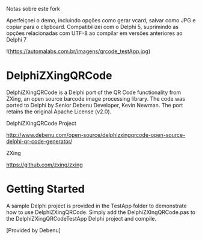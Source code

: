 Notas sobre este fork

Aperfeiçoei o demo, incluindo opções como gerar vcard, salvar como JPG e copiar para o clipboard.
Compatibilizei com o Delphi 5, suprimindo as opções relacionadas com UTF-8 ao compilar em versões anteriores ao Delphi 7

!(https://automalabs.com.br/imagens/qrcode_testApp.jpg)

DelphiZXingQRCode
=================

DelphiZXingQRCode is a Delphi port of the QR Code functionality from ZXing, an open source 
barcode image processing library. The code was ported to Delphi by Senior Debenu Developer, 
Kevin Newman. The port retains the original Apache License (v2.0).

DelphiZXingQRCode Project

http://www.debenu.com/open-source/delphizxingqrcode-open-source-delphi-qr-code-generator/

ZXing

https://github.com/zxing/zxing

# Getting Started #

A sample Delphi project is provided in the TestApp folder to demonstrate how to use DelphiZXingQRCode. 
Simply add the DelphiZXIngQRCode.pas to the DelphiZXingQRCodeTestApp Delphi project and compile.

[Provided by Debenu]

